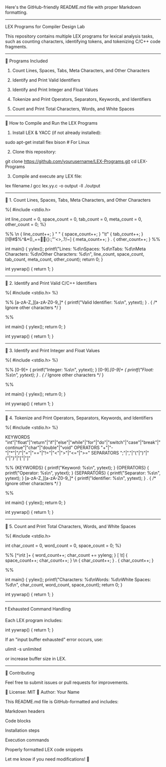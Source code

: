 Here's the GitHub-friendly README.md file with proper Markdown formatting.


---

LEX Programs for Compiler Design Lab

This repository contains multiple LEX programs for lexical analysis tasks, such as counting characters, identifying tokens, and tokenizing C/C++ code fragments.


---

📜 Programs Included

1. Count Lines, Spaces, Tabs, Meta Characters, and Other Characters


2. Identify and Print Valid Identifiers


3. Identify and Print Integer and Float Values


4. Tokenize and Print Operators, Separators, Keywords, and Identifiers


5. Count and Print Total Characters, Words, and White Spaces




---

🚀 How to Compile and Run the LEX Programs

1. Install LEX & YACC (if not already installed):

sudo apt-get install flex bison  # For Linux


2. Clone this repository:

git clone https://github.com/yourusername/LEX-Programs.git
cd LEX-Programs


3. Compile and execute any LEX file:

lex filename.l
gcc lex.yy.c -o output -ll
./output




---

📌 1. Count Lines, Spaces, Tabs, Meta Characters, and Other Characters

%{
#include <stdio.h>

int line_count = 0, space_count = 0, tab_count = 0, meta_count = 0, other_count = 0;
%}

%%
\n       { line_count++; }
" "      { space_count++; }
"\t"     { tab_count++; }
[!@#$%^&*()_+={}:;"'<>,.?/~] { meta_count++; }
.        { other_count++; }
%%

int main() {
    yylex();
    printf("Lines: %d\nSpaces: %d\nTabs: %d\nMeta Characters: %d\nOther Characters: %d\n",
            line_count, space_count, tab_count, meta_count, other_count);
    return 0;
}

int yywrap() { return 1; }


---

📌 2. Identify and Print Valid C/C++ Identifiers

%{
#include <stdio.h>
%}

%%
[a-zA-Z_][a-zA-Z0-9_]* { printf("Valid Identifier: %s\n", yytext); }
.                       { /* Ignore other characters */ }

%%

int main() {
    yylex();
    return 0;
}

int yywrap() { return 1; }


---

📌 3. Identify and Print Integer and Float Values

%{
#include <stdio.h>
%}

%%
[0-9]+                  { printf("Integer: %s\n", yytext); }
[0-9]*\.[0-9]+          { printf("Float: %s\n", yytext); }
.                       { /* Ignore other characters */ }

%%

int main() {
    yylex();
    return 0;
}

int yywrap() { return 1; }


---

📌 4. Tokenize and Print Operators, Separators, Keywords, and Identifiers

%{
#include <stdio.h>
%}

KEYWORDS "int"|"float"|"return"|"if"|"else"|"while"|"for"|"do"|"switch"|"case"|"break"|"continue"|"char"|"double"|"void"
OPERATORS "+"|"-"|"*"|"/"|"="|"=="|"!="|"<"|">"|"<="|">="
SEPARATORS ";"|","|"("|")"|"{"|"}"|"["|"]"

%%
{KEYWORDS}   { printf("Keyword: %s\n", yytext); }
{OPERATORS}  { printf("Operator: %s\n", yytext); }
{SEPARATORS} { printf("Separator: %s\n", yytext); }
[a-zA-Z_][a-zA-Z0-9_]* { printf("Identifier: %s\n", yytext); }
.                      { /* Ignore other characters */ }

%%

int main() {
    yylex();
    return 0;
}

int yywrap() { return 1; }


---

📌 5. Count and Print Total Characters, Words, and White Spaces

%{
#include <stdio.h>

int char_count = 0, word_count = 0, space_count = 0;
%}

%%
[^\n\t ]+  { word_count++; char_count += yyleng; }
[ \t]      { space_count++; char_count++; }
\n         { char_count++; }
.          { char_count++; }

%%

int main() {
    yylex();
    printf("Characters: %d\nWords: %d\nWhite Spaces: %d\n", char_count, word_count, space_count);
    return 0;
}

int yywrap() { return 1; }


---

❗ Exhausted Command Handling

Each LEX program includes:

int yywrap() { return 1; }

If an "input buffer exhausted" error occurs, use:

ulimit -s unlimited

or increase buffer size in LEX.


---

📩 Contributing

Feel free to submit issues or pull requests for improvements.

📌 License: MIT
🔗 Author: Your Name

This README.md file is GitHub-formatted and includes:

Markdown headers

Code blocks

Installation steps

Execution commands

Properly formatted LEX code snippets


Let me know if you need modifications! 🚀

